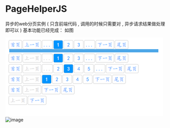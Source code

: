 # PageHelperJS
异步的web分页实例 ( 只含前端代码  , 调用的时候只需要对 , 异步请求结果做处理即可以 )
基本功能已经完成：
如图

![](https://github.com/huoqishi/PageHelperJS/raw/master/assets/img/demo.png)
 ![image](https://github.com/ButBueatiful/d/raw/master/screenshots/vim-screenshot.jpg)
                                                   
